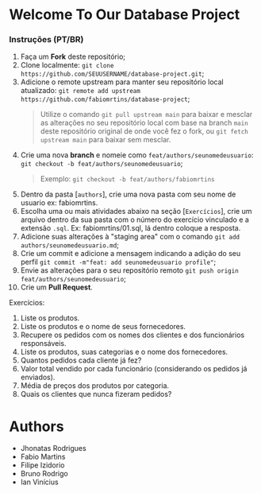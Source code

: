 # Welcome To Our Database Project

### Instruções (PT/BR)
1. Faça um **Fork** deste repositório;
2. Clone localmente: `git clone https://github.com/SEUUSERNAME/database-project.git`;
3. Adicione o remote upstream para manter seu repositório local atualizado: `git remote add upstream https://github.com/fabiomrtins/database-project`;
    > Utilize o comando `git pull upstream main` para baixar e mesclar as alterações no seu repositório local com base na branch `main` deste repositório original de onde você fez o fork, ou `git fetch upstream main` para baixar sem mesclar.
4. Crie uma nova **branch** e nomeie como `feat/authors/seunomedeusuario`: `git checkout -b feat/authors/seunomedeusuario`;
    > Exemplo: `git checkout -b feat/authors/fabiomrtins`
5. Dentro da pasta [`authors`], crie uma nova pasta com seu nome de usuario ex: fabiomrtins.
6. Escolha uma ou mais atividades abaixo na seção [`Exercícios`], crie um arquivo dentro da sua pasta com o número do exercício vinculado e a extensão `.sql`. Ex: fabiomrtins/01.sql, lá dentro coloque a resposta.
7. Adicione suas alterações à "staging area" com o comando `git add authors/seunomedeusuario.md`;
8. Crie um commit e adicione a mensagem indicando a adição do seu perfil `git commit -m"feat: add seunomedeusuario profile"`;
9. Envie as alterações para o seu repositório remoto `git push origin feat/authors/seunomedeusuario`; 
10. Crie um **Pull Request**.

Exercícios:
1. Liste os produtos.
1. Liste os produtos e o nome de seus fornecedores.
2. Recupere os pedidos com os nomes dos clientes e dos funcionários responsáveis.
3. Liste os produtos, suas categorias e o nome dos fornecedores.
4. Quantos pedidos cada cliente já fez?
5. Valor total vendido por cada funcionário (considerando os pedidos já enviados).
6. Média de preços dos produtos por categoria.
7. Quais os clientes que nunca fizeram pedidos?
# Authors

- Jhonatas Rodrigues
- Fabio Martins
- Filipe Izidorio
- Bruno Rodrigo
- Ian Vinícius
